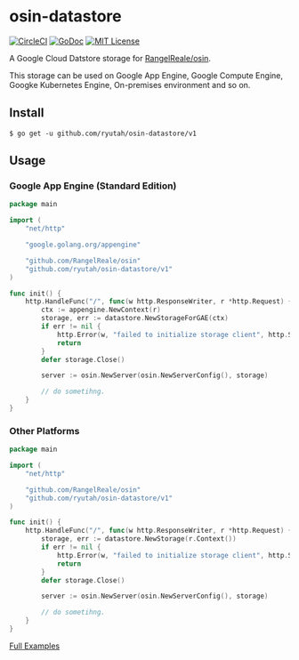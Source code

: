 # osin-datastore
[![CircleCI](https://circleci.com/gh/ryutah/osin-datastore/tree/master.svg?style=shield&circle-token=:circle-token)](https://circleci.com/gh/ryutah/osin-datastore/tree/master)
[![GoDoc](https://godoc.org/github.com/ryutah/osin-datastore/v1?status.svg)](https://godoc.org/github.com/ryutah/osin-datastore/v1)
[![MIT License](http://img.shields.io/badge/license-MIT-blue.svg?style=flat)](LICENSE)

A Google Cloud Datstore storage for [RangelReale/osin](https://github.com/RangelReale/osin).

This storage can be used on Google App Engine, Google Compute Engine, Googke Kubernetes Engine, On-premises environment and so on.

## Install
```console
$ go get -u github.com/ryutah/osin-datastore/v1
```

## Usage
### Google App Engine (Standard Edition)
```go
package main

import (
	"net/http"

	"google.golang.org/appengine"

	"github.com/RangelReale/osin"
	"github.com/ryutah/osin-datastore/v1"
)

func init() {
	http.HandleFunc("/", func(w http.ResponseWriter, r *http.Request) {
		ctx := appengine.NewContext(r)
		storage, err := datastore.NewStorageForGAE(ctx)
		if err != nil {
			http.Error(w, "failed to initialize storage client", http.StatusInternalServerError)
			return
		}
		defer storage.Close()

		server := osin.NewServer(osin.NewServerConfig(), storage)

        // do sometihng.
    }
}
```

### Other Platforms
```go
package main

import (
	"net/http"

	"github.com/RangelReale/osin"
	"github.com/ryutah/osin-datastore/v1"
)

func init() {
	http.HandleFunc("/", func(w http.ResponseWriter, r *http.Request) {
		storage, err := datastore.NewStorage(r.Context())
		if err != nil {
			http.Error(w, "failed to initialize storage client", http.StatusInternalServerError)
			return
		}
		defer storage.Close()

		server := osin.NewServer(osin.NewServerConfig(), storage)

        // do sometihng.
    }
}
```

[Full Examples](example/gaese)
